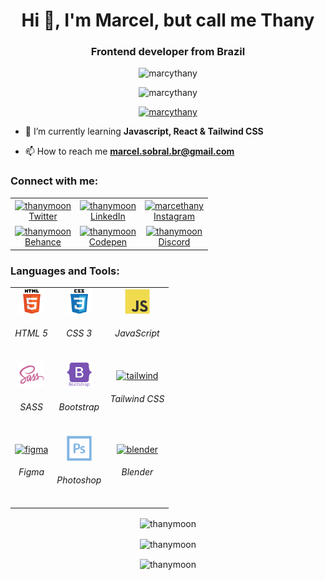 

###  <h1 align="center">Hi 👋, I'm Marcel, but call me Thany</h1>

  

<h3 align="center">Frontend developer from Brazil</h3>

  

<p align="center"><img src="https://pbs.twimg.com/profile_images/1524156795266215938/4uco-Bji_400x400.jpg"  alt="marcythany"  height="200"  width="200"/></p>
<p  align="center">  <img src="https://komarev.com/ghpvc/?username=marcythany&label=Profile%20views&color=0e75b6&style=flat"  alt="marcythany" /> </p>
<p  align="center">  <a href="https://twitter.com/marcythany"  target="blank"><img src="https://img.shields.io/twitter/follow/marcythany?logo=twitter&style=for-the-badge"  alt="marcythany"  /></a>  </p>

  

- 🌱 I’m currently learning **Javascript, React & Tailwind CSS**

- 📫 How to reach me **marcel.sobral.br@gmail.com**

  

<h3 align="left">Connect with me:</h3>

<p align="center">

<table align="center" border="0" cellpadding="0" cellspacing="0" style="width:500px">
	<tbody>
		<tr>
			<td align="center"><a href="https://twitter.com/marcythany"  target="blank"><img align="center"  src="https://raw.githubusercontent.com/rahuldkjain/github-profile-readme-generator/master/src/images/icons/Social/twitter.svg"  alt="thanymoon"  height="30"  width="40"/><br>Twitter</td>
			<td align="center"><a href="https://linkedin.com/in/thanymoon"  target="blank"><img align="center"  src="https://raw.githubusercontent.com/rahuldkjain/github-profile-readme-generator/master/src/images/icons/Social/linked-in-alt.svg"  alt="thanymoon"  height="30"  width="40"  /><br>LinkedIn</a></td>
			<td align="center"><a href="https://instagram.com/marcethany"  target="blank"><img align="center"  src="https://raw.githubusercontent.com/rahuldkjain/github-profile-readme-generator/master/src/images/icons/Social/instagram.svg"  alt="marcethany"  height="30"  width="40"  /><br>Instagram </a></td>
		</tr>
		<tr>
			<td align="center"><a href="https://www.behance.net/thanymoon"  target="blank"><img align="center"  src="https://raw.githubusercontent.com/rahuldkjain/github-profile-readme-generator/master/src/images/icons/Social/behance.svg"  alt="thanymoon"  height="30"  width="40" /><br>Behance</a></td>
			<td align="center"><a href="https://codepen.io/thanymoon"  target="blank"><img align="center"  src="https://raw.githubusercontent.com/rahuldkjain/github-profile-readme-generator/master/src/images/icons/Social/codepen.svg"  alt="thanymoon"  height="30"  width="40"  /><br>Codepen</a></td>
			<td align="center"><a href="https://discord.com/users/129680297347252224"  target="blank"><img align="center"  src="https://assets-global.website-files.com/6257adef93867e50d84d30e2/62595384e89d1d54d704ece7_3437c10597c1526c3dbd98c737c2bcae.svg"  alt="thanymoon"  height="30"  width="40"  /><br>Discord</a></td>
		</tr>
	</tbody>
</table>

</p>

  

<h3 align="left">Languages and Tools:</h3>
<p align="center">
<table align="center" border="0" cellpadding="0" cellspacing="0" style="width:auto">
	<tbody>
		<tr>
			<td align="center">  <a href="https://www.w3.org/html/"  target="_blank"  rel="noreferrer">  <img src="https://raw.githubusercontent.com/devicons/devicon/master/icons/html5/html5-original-wordmark.svg"  alt="html5"  width="40"  height="40"/>  </a> <h6>HTML 5</h6></td>
			<td align="center"> <a href="https://www.w3schools.com/css/"  target="_blank"  rel="noreferrer">  <img src="https://raw.githubusercontent.com/devicons/devicon/master/icons/css3/css3-original-wordmark.svg"  alt="css3"  width="40"  height="40"/>  </a> <h6>CSS 3</h6></td>
			<td align="center"> <a href="https://developer.mozilla.org/en-US/docs/Web/JavaScript"  target="_blank"  rel="noreferrer">  <img src="https://raw.githubusercontent.com/devicons/devicon/master/icons/javascript/javascript-original.svg"  alt="javascript"  width="40"  height="40"/>  </a> <h6> JavaScript</h6>  </td>
		</tr>
		<tr>
			<td align="center">   <a href="https://sass-lang.com"  target="_blank"  rel="noreferrer">  <img src="https://raw.githubusercontent.com/devicons/devicon/master/icons/sass/sass-original.svg"  alt="sass"  width="40"  height="40"/>  </a> <h6>SASS</h6></td>
			<td align="center"><a href="https://getbootstrap.com"  target="_blank"  rel="noreferrer"><img src="https://raw.githubusercontent.com/devicons/devicon/master/icons/bootstrap/bootstrap-plain-wordmark.svg"  alt="bootstrap"  width="40"  height="40"/> </a><h6>Bootstrap</h6></td>
						<td align="center"><a href="https://tailwindcss.com/"  target="_blank"  rel="noreferrer">  <img src="https://www.vectorlogo.zone/logos/tailwindcss/tailwindcss-icon.svg"  alt="tailwind"  width="40"  height="40"/>  </a> <h6>Tailwind CSS</h6></td>
		</tr>
<td align="center"><a href="https://www.figma.com/"  target="_blank"  rel="noreferrer">  <img src="https://www.vectorlogo.zone/logos/figma/figma-icon.svg"  alt="figma"  width="40"  height="40"/>  </a> <h6>Figma</h6></td>
			<td align="center">        <a href="https://www.photoshop.com/en"  target="_blank"  rel="noreferrer">  <img src="https://raw.githubusercontent.com/devicons/devicon/master/icons/photoshop/photoshop-line.svg"  alt="photoshop"  width="40"  height="40"/>  </a> <h6>Photoshop</h6> </td>
						<td align="center"><a href="https://www.blender.org/"  target="_blank"  rel="noreferrer">  <img src="https://download.blender.org/branding/community/blender_community_badge_white.svg"  alt="blender"  width="40"  height="40"/>  </a><h6>Blender</h6> </td>
		</tr>
</td>
	</tbody>
</table>
</p>

  

<p  align="center"><img align="center"  src="https://github-readme-stats.vercel.app/api/top-langs?username=thanymoon&show_icons=true&locale=en&layout=compact"  alt="thanymoon"  /></p>

  

<p  align="center">  <img align="center"  src="https://github-readme-stats.vercel.app/api?username=thanymoon&show_icons=true&locale=en"  alt="thanymoon"  /></p>

  

<p  align="center"><img align="center"  src="https://github-readme-streak-stats.herokuapp.com/?user=thanymoon&"  alt="thanymoon"  /></p>
